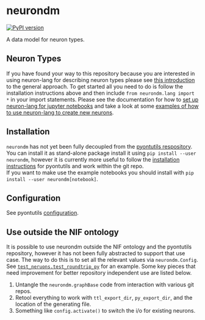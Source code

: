 # neurondm
[![PyPI version](https://badge.fury.io/py/neurondm.svg)](https://pypi.org/project/neurondm/)

A data model for neuron types.

## Neuron Types
If you have found your way to this repository because you are interested in using neuron-lang for
describing neuron types please see [this introduction](http://ontology.neuinfo.org/docs/NIF-Ontology/docs/Neurons.html)
to the general approach.  To get started all you need to do is follow the installation instructions above and then include
`from neurondm.lang import *` in your import statements. Please see the documentation for how to
[set up neuron-lang for jupyter notebooks](docs/neurons_notebook.md) and take a look at some
[examples of how to use neuron-lang to create new neurons](docs/NeuronLangExample.ipynb).

## Installation
`neurondm` has not yet been fully decoupled from the [pyontutils respository](https://github.com/tgbugs/pyontutils).
You can install it as stand-alone package install it using `pip install --user neurondm`,
however it is currently more useful to follow the [installation instructions](https://github.com/tgbugs/pyontutils/#installation)
for pyontutils and work within the git repo.  
If you want to make use the example notebooks you should install with
`pip install --user neurondm[notebook]`.

## Configuration
See pyontutils [configuration](https://github.com/tgbugs/pyontutils/#configuration).

## Use outside the NIF ontology
It is possible to use neurondm outside the NIF ontology and the pyontutils repository,
however it has not been fully abstracted to support that use case. The way to do this is
to set all the relevant values via `neurondm.Config`. See
[`test_neruons.test_roundtrip_py`](https://github.com/tgbugs/pyontutils/blob/1805879322922b3f5e78d1abcb4b6642e22c204d/neurondm/test/test_neurons.py#L55)
for an example.
Some key pieces that need improvement for better repository independent use are listed below.
1. Untangle the `neurondm.graphBase` code from interaction with various git repos.
2. Retool everything to work with `ttl_export_dir`, `py_export_dir`,
and the location of the generating file.
3. Something like `config.activate()` to switch the i/o for existing neurons.
